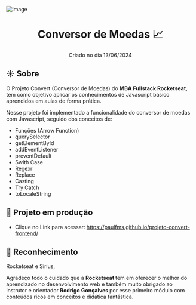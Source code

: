 ![image](https://github.com/paulfms/projeto-convert-frontend/assets/15272145/ac3da1c6-6959-4b97-92fe-26bd4bcfd93d)

<h1 align="center"> Conversor de Moedas 📈 </h1>
<p align="center"> Criado no dia 13/06/2024 </p>

## ☀️ Sobre
O Projeto Convert (Conversor de Moedas) do <b>MBA Fullstack Rocketseat</b>, tem como objetivo aplicar os conhecimentos de Javascript básico aprendidos em aulas de forma prática.

Nesse projeto foi implementado a funcionalidade do conversor de moedas com Javascript, seguido dos conceitos de:

- Funções (Arrow Function)
- querySelector
- getElementById
- addEventListener
- preventDefault
- Swith Case
- Regexr
- Replace
- Casting
- Try Catch
- toLocaleString

## 🔗 Projeto em produção

- Clique no Link para acessar: https://paulfms.github.io/projeto-convert-frontend/

## 🎉 Reconhecimento

Rocketseat e Sirius,

Agradeço todo o cuidado que a <b> Rocketseat </b> tem em oferecer o melhor do aprendizado no desenvolvimento web e também muito obrigado ao instrutor e orientador <b> Rodrigo Gonçalves </b> por esse primeiro módulo com conteúdos ricos em conceitos e didática fantástica.
